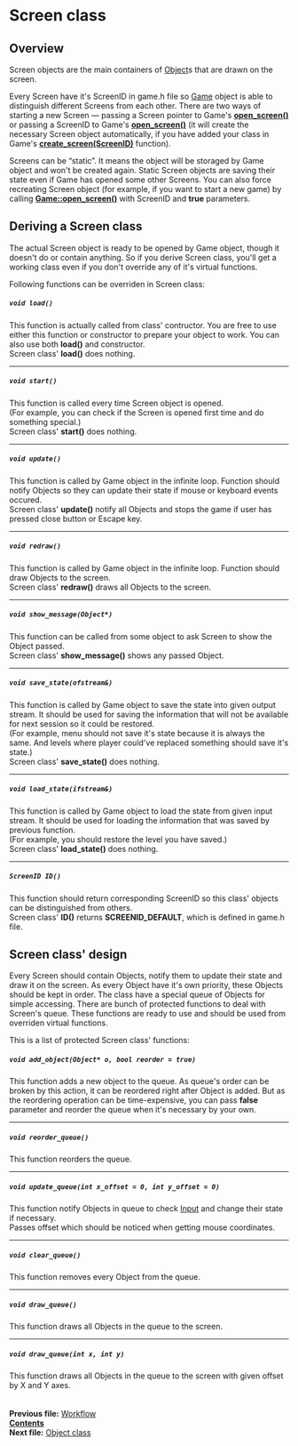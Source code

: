 ﻿# Screen class

## Overview

Screen objects are the main containers of [Object](04_Object.md)s that are drawn on the screen.

Every Screen have it's ScreenID in game.h file so [Game](05_Game.md) object is able to distinguish different Screens from each other. There are two ways of starting a new Screen — passing a Screen pointer to Game's **[open_screen()](05_Game.md#void-open_screenscreen-screen)** or passing a ScreenID to Game's **[open_screen()](05_Game.md#void-open_screenscreenid-sid-bool-reload--false)** (it will create the necessary Screen object automatically, if you have added your class in Game's **[create_screen(ScreenID)](05_Game.md#screenid)** function).

Screens can be “static”. It means the object will be storaged by Game object and won't be created again. Static Screen objects are saving their state even if Game has opened some other Screens. You can also force recreating Screen object (for example, if you want to start a new game) by calling **[Game::open_screen()](05_Game.md#void-open_screenscreenid-sid-bool-reload--false)** with ScreenID and **true** parameters.


## Deriving a Screen class

The actual Screen object is ready to be opened by Game object, though it doesn't do or contain anything. So if you derive Screen class, you'll get a working class even if you don't override any of it's virtual functions.

Following functions can be overriden in Screen class:

##### `void load()`
This function is actually called from class' contructor. You are free to use either this function or constructor to prepare your object to work. You can also use both **load()** and constructor.  
Screen class' **load()** does nothing.  

----
##### `void start()`
This function is called every time Screen object is opened.  
(For example, you can check if the Screen is opened first time and do something special.)  
Screen class' **start()** does nothing.  

----
##### `void update()`
This function is called by Game object in the infinite loop. Function should notify Objects so they can update their state if mouse or keyboard events occured.  
Screen class' **update()** notify all Objects and stops the game if user has pressed close button or Escape key.  

----
##### `void redraw()`
This function is called by Game object in the infinite loop. Function should draw Objects to the screen.  
Screen class' **redraw()** draws all Objects to the screen.  

----
##### `void show_message(Object*)`
This function can be called from some object to ask Screen to show the Object passed.  
Screen class' **show_message()** shows any passed Object.  

----
##### `void save_state(ofstream&)`
This function is called by Game object to save the state into given output stream. It should be used for saving the information that will not be available for next session so it could be restored.  
(For example, menu should not save it's state because it is always the same. And levels where player could've replaced something should save it's state.)  
Screen class' **save_state()** does nothing.  

----
##### `void load_state(ifstream&)`
This function is called by Game object to load the state from given input stream. It should be used for loading the information that was saved by previous function.  
(For example, you should restore the level you have saved.)  
Screen class' **load_state()** does nothing.  

----
##### `ScreenID ID()`
This function should return corresponding ScreenID so this class' objects can be distinguished from others.  
Screen class' **ID()** returns **SCREENID_DEFAULT**, which is defined in game.h file.


## Screen class' design

Every Screen should contain Objects, notify them to update their state and draw it on the screen. As every Object have it's own priority, these Objects should be kept in order. The class have a special queue of Objects for simple accessing. There are bunch of protected functions to deal with Screen's queue. These functions are ready to use and should be used from overriden virtual functions.

This is a list of protected Screen class' functions:

##### `void add_object(Object* o, bool reorder = true)`
This function adds a new object to the queue. As queue's order can be broken by this action, it can be reordered right after Object is added. But as the reordering operation can be time-expensive, you can pass **false** parameter and reorder the queue when it's necessary by your own.  

----
##### `void reorder_queue()`
This function reorders the queue.  

----
##### `void update_queue(int x_offset = 0, int y_offset = 0)`
This function notify Objects in queue to check [Input](08_Input.md) and change their state if necessary.  
Passes offset which should be noticed when getting mouse coordinates.  

----
##### `void clear_queue()`
This function removes every Object from the queue.  

----
##### `void draw_queue()`
This function draws all Objects in the queue to the screen.  

----
##### `void draw_queue(int x, int y)`
This function draws all Objects in the queue to the screen with given offset by X and Y axes.  
   
   
**Previous file:** [Workflow](02_Workflow.md)  
**[Contents](00_Contents.md)**  
**Next file:** [Object class](04_Object.md)